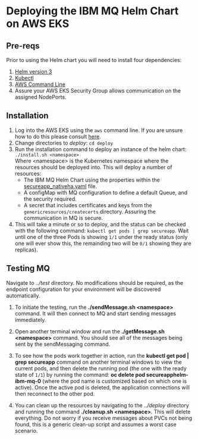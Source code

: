 # Deploying the IBM MQ Helm Chart on AWS EKS

## Pre-reqs
Prior to using the Helm chart you will need to install four dependencies:
1. [Helm version 3](https://helm.sh/docs/intro/install/)
2. [Kubectl](https://kubernetes.io/docs/tasks/tools/)
3. [AWS Command Line](https://docs.aws.amazon.com/cli/latest/userguide/cli-chap-install.html)
4. Assure your AWS EKS Security Group allows communication on the assigned NodePorts.


## Installation
1. Log into the AWS EKS using the `aws` command line. If you are unsure how to do this please consult [here](https://aws.amazon.com/premiumsupport/knowledge-center/eks-cluster-connection/).
1. Change directories to *deploy*: `cd deploy`      
1. Run the installation command to deploy an instance of the helm chart: `./install.sh <namespace>`            
    Where \<namespace\> is the Kubernetes namespace where the resources should be deployed into. This will deploy a number of resources:
    * The IBM MQ Helm Chart using the properties within the [secureapp_nativeha.yaml](deploy/secureapp_nativeha.yaml) file.
    * A configMap with MQ configuration to define a default Queue, and the security required.
    * A secret that includes certificates and keys from the `genericresources/createcerts` directory. Assuring the communication in MQ is secure.
1. This will take a minute or so to deploy, and the status can be checked with the following command: `kubectl get pods | grep secureapp`. Wait until one of the three Pods is showing `1/1` under the ready status (only one will ever show this, the remainding two will be `0/1` showing they are replicas).

## Testing MQ
Navigate to *../test* directory. No modifications should be required, as the endpoint configuration for your environment will be discovered automatically.

1. To initiate the testing, run the **./sendMessage.sh \<namespace\>** command. It will then connect to MQ and start sending messages immediately.

1. Open another terminal window and run the **./getMessage.sh \<namespace\>** command. You should see all of the messages being sent by the sendMessaging command.

1. To see how the pods work together in action, run the **kubectl get pod | grep secureapp** command on another terminal windows to view the current pods, and then delete the running pod (the one with the ready state of `1/1`) by running the command: **oc delete pod secureapphelm-ibm-mq-0** (where the pod name is customized based on which one is active). Once the active pod is deleted, the application connections will then reconnect to the other pod.

1. You can clean up the resources by navigating to the *../deploy* directory and running the command **./cleanup.sh \<namespace\>**. This will delete everything. Do not worry if you receive messages about PVCs not being found, this is a generic clean-up script and assumes a worst case scenario.
